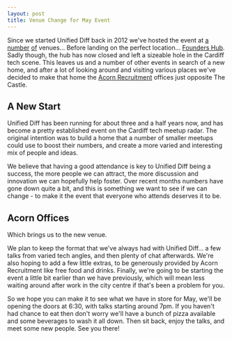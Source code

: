 ```yaml
---
layout: post
title: Venue Change for May Event
---
```


Since we started Unified Diff back in 2012 we've hosted the event at 
[a](http://i3.walesonline.co.uk/incoming/article7927504.ece/ALTERNATES/s615/rhr_mai_131014oneills_01.jpg)
[number](http://www.coolplaces.co.uk/system/images/4862/P1020088-large.jpg)
[of](http://1.bp.blogspot.com/-UUV5SCEflwQ/URThyWQ1ffI/AAAAAAAAGb8/Qg0Q5Gje9as/s1600/DSCF9456.JPG)
venues...  Before landing on the perfect location... [Founders Hub](http://foundershub.co.uk/).
Sadly though, the hub has now closed and left a sizeable hole in the Cardiff tech scene.
This leaves us and a number of other events in search of a new home, and after a
lot of looking around and visiting various places we've decided to make that home
the [Acorn Recruitment](http://www.acornpeople.com/our-locations-map/south-wales-midlands/cardiff-branch)
offices just opposite The Castle.

## A New Start

Unified Diff has been running for about three and a half years now, and has
become a pretty established event on the Cardiff tech meetup radar. The original
intention was to build a home that a number of smaller meetups could use to
boost their numbers, and create a more varied and interesting mix of people and
ideas.

We believe that having a good attendance is key to Unified Diff being a success,
the more people we can attract, the more discussion and innovation we can
hopefully help foster. Over recent months numbers have gone down quite a bit,
and this is something we want to see if we can change - to make it the event
that everyone who attends deserves it to be.

## Acorn Offices

Which brings us to the new venue.

We plan to keep the format that we've always had with Unified Diff...  a few
talks from varied tech angles, and then plenty of chat afterwards.  We're also
hoping to add a few little extras, to be generously provided by Acorn
Recruitment like free food and drinks. Finally, we're going to be starting the
event a little bit earlier than we have previously, which will mean less waiting
around after work in the city centre if that's been a problem for you.

So we hope you can make it to see what we have in store for May, we'll be
opening the doors at 6:30, with talks starting around 7pm.  If you haven't had
chance to eat then don't worry we'll have a bunch of pizza available and some
beverages to wash it all down.  Then sit back, enjoy the talks, and meet some
new people.  See you there!

